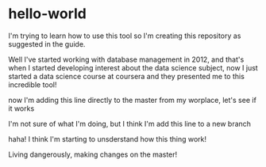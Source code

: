 # hello-world
I'm trying to learn how to use this tool so I'm creating this repository as suggested in the guide.

Well I've started working with database management in 2012, and that's when I started developing interest about the data science subject, now I just started a data science course at coursera and they presented me to this incredible tool!

now I'm adding this line directly to the master from my worplace, let's see if it works

I'm not sure of what I'm doing, but I think I'm add this line to a new branch

haha! I think I'm starting to unsderstand how this thing work!

Living dangerously, making changes on the master!
